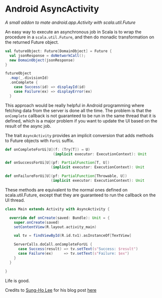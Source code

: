 Android AsyncActivity
=====================
*A small addon to mate android.app.Activity with scala.util.Future*

An easy way to execute an asynchronous job in Scala is to wrap the procedure in a `scala.util.Future`, and then do 
monadic transformation on the returned Future object.

```scala
val futureObject: Future[DomainObject] = Future {
  val jsonResponse = doNetworkCall();
  new DomainObject(jsonResponse)
}

futureObject
  .map(_.divisionId)
  .onComplete {
    case Success(id) => displayId(id)
    case Failure(ex) => displayError(ex)
  }
```

This approach would be really helpful in Android programming where fetching data from the server is done all the 
time. The problem is that the `onComplete` callback is not guaranteed to be run in the same thread that it is 
defined, which is a major problem if you want to update the UI based on the result of the async job.

The trait `AsyncActivity` provides an implicit conversion that adds methods to Future objects with `ForUi` suffix.

```scala
def onCompleteForUi[U](f: (Try[T]) ⇒ U)
                      (implicit executor: ExecutionContext): Unit

def onSuccessForUi[U](pf: PartialFunction[T, U])
                     (implicit executor: ExecutionContext): Unit

def onFailureForUi[U](pf: PartialFunction[Throwable, U])
                     (implicit executor: ExecutionContext): Unit
```

These methods are equivalent to the normal ones defined on scala.util.Future, except that they are guaranteed to run 
the callback on the UI thread.

```scala
class Main extends Activity with AsyncActivity {

  override def onCreate(saved: Bundle): Unit = {
    super.onCreate(saved)
    setContentView(R.layout.activity_main)

    val tv = findViewById(R.id.tv1).asInstanceOf[TextView]

    ServerCalls.doCall.onCompleteForUi {
      case Success(result) => tv.setText(s"Success: $result")
      case Failure(ex)     => tv.setText(s"Failure: $ex")
    }
  }

}
```

Life is good.

Credits to [Sung-Ho Lee](https://github.com/pocorall) for his blog post [here](http://blog.scaloid.org/2013/11/using-scalaconcurrentfuture-in-android.html)
